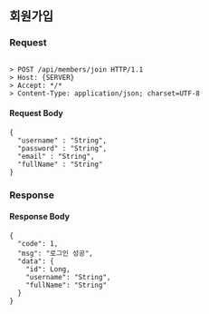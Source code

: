 ## 회원가입

### Request
```

> POST /api/members/join HTTP/1.1
> Host: {SERVER}
> Accept: */*
> Content-Type: application/json; charset=UTF-8

```

#### Request Body
```
{
  "username" : "String",
  "password" : "String",
  "email" : "String",
  "fullName" : "String"
}
```
### Response

#### Response Body
```
{
  "code": 1,
  "msg": "로그인 성공",
  "data": {
    "id": Long,
    "username": "String",
    "fullName": "String"
  }
}
```